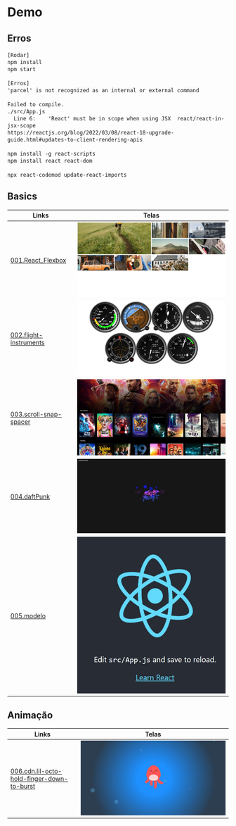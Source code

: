 # Demo

## Erros

```CMD
[Rodar]
npm install
npm start

[Erros]
'parcel' is not recognized as an internal or external command

Failed to compile.
./src/App.js
  Line 6:    'React' must be in scope when using JSX  react/react-in-jsx-scope
https://reactjs.org/blog/2022/03/08/react-18-upgrade-guide.html#updates-to-client-rendering-apis

npm install -g react-scripts
npm install react react-dom

npx react-codemod update-react-imports

```

## Basics

|Links        |Telas        |
|---          |---          |
| [001.React_Flexbox](https://github.com/renatomportugal/05.react/tree/main/001.React_Flexbox) |<img src="images/001.React_Flexbox.jpg"/> |
| [002.flight-instruments](https://github.com/renatomportugal/05.react/tree/main/002.flight-instruments/) |<img src="images/002.flight-instruments.jpg"/> |
| [003.scroll-snap-spacer](https://github.com/renatomportugal/05.react/tree/main/003.scroll-snap-spacer/) |<img src="images/003.scroll-snap-spacer.jpg"/> |
| [004.daftPunk](https://github.com/renatomportugal/05.react/tree/main/004.daftPunk/) |<img src="images/004.daftPunk.jpg"/> |
| [005.modelo](https://github.com/renatomportugal/05.react/tree/main/005.modelo/) |<img src="images/005.modelo.jpg"/> |

## Animação

|Links        |Telas        |
|---          |---          |
| [006.cdn.lil-octo-hold-finger-down-to-burst](https://github.com/renatomportugal/05.react/tree/main/006.cdn.lil-octo-hold-finger-down-to-burst/) |<img src="images/006.cdn.lil-octo-hold-finger-down-to-burst.jpg"/> |
